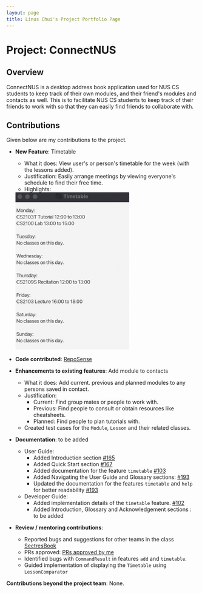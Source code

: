 ```yaml
---
layout: page
title: Linus Chui's Project Portfolio Page
---
```


# Project: ConnectNUS

## Overview
ConnectNUS is a desktop address book application used for NUS CS students to keep track of their own modules, and their friend's modules and contacts as well. This is to facilitate NUS CS students to keep track of their friends to work with so that they can easily find friends to collaborate with.

## Contributions
Given below are my contributions to the project.

* **New Feature**: Timetable
    * What it does: View user's or person's timetable for the week (with the lessons added).
    * Justification: Easily arrange meetings by viewing everyone's schedule to find their free time.
    * Highlights:

    <img src="../images/TimetableWindow.png" width="300" />
* **Code contributed**: [RepoSense](https://nus-cs2103-ay2223s1.github.io/tp-dashboard/?search=linuschui&breakdown=true&sort=groupTitle&sortWithin=title&since=2022-09-16&timeframe=commit&mergegroup=&groupSelect=groupByRepos&checkedFileTypes=docs~functional-code~test-code~other)

* **Enhancements to existing features**: Add module to contacts
    * What it does: Add current. previous and planned modules to any persons saved in contact.
    * Justification:
        * Current: Find group mates or people to work with.
        * Previous: Find people to consult or obtain resources like cheatsheets.
        * Planned: Find people to plan tutorials with.
    * Created test cases for the `Module`, `Lesson` and their related classes.

* **Documentation**: to be added
    * User Guide:
        * Added Introduction section [\#165](https://github.com/AY2223S1-CS2103T-T14-4/tp/pull/165)
        * Added Quick Start section [\#167](https://github.com/AY2223S1-CS2103T-T14-4/tp/pull/167)
        * Added documentation for the feature `timetable` [\#103](https://github.com/AY2223S1-CS2103T-T14-4/tp/pull/103)
        * Added Navigating the User Guide and Glossary sections: [\#193](https://github.com/AY2223S1-CS2103T-T14-4/tp/pull/193)
        * Updated the documentation for the features `timetable` and `help` for better readability [\#193](https://github.com/AY2223S1-CS2103T-T14-4/tp/pull/193)
    * Developer Guide:
        * Added implementation details of the `timetable` feature. [\#102](https://github.com/AY2223S1-CS2103T-T14-4/tp/pull/102)
        * Added Introduction, Glossary and Acknowledgement sections : to be added

* **Review / mentoring contributions**:
    * Reported bugs and suggestions for other teams in the class [SectresBook](https://github.com/AY2223S1-CS2103T-W12-2/tp)
    * PRs approved: [PRs approved by me](https://github.com/AY2223S1-CS2103T-T14-4/tp/pulls?q=is%3Apr+is%3Aclosed+reviewed-by%3A%40me)
    * Identified bugs with `CommandResult` in features `add` and `timetable`.
    * Guided implementation of displaying the `Timetable` using `LessonComparator`

**Contributions beyond the project team**: None.
